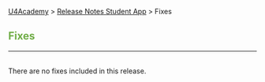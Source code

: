 [U4Academy](../README.md) > [Release Notes Student App](README.md) > Fixes


## <span style="color:#70ad47">Fixes</span> <br>

______
<br>
There are no fixes included in this release.
